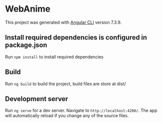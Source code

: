 # WebAnime

This project was generated with [Angular CLI](https://github.com/angular/angular-cli) version 7.3.9.

## Install required dependencies is configured in package.json

Run `npm install` to install required dependencies

## Build

Run `ng build` to build the project, build files are store at dist/

## Development server

Run `ng serve` for a dev server. Navigate to `http://localhost:4200/`. The app will automatically reload if you change any of the source files.




